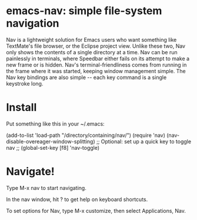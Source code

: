 emacs-nav: simple file-system navigation
========================================

Nav is a lightweight solution for Emacs users who want something like
TextMate's file browser, or the Eclipse project view. Unlike these
two, Nav only shows the contents of a single directory at a time. Nav
can be run painlessly in terminals, where Speedbar either fails on its
attempt to make a new frame or is hidden. Nav's terminal-friendliness
comes from running in the frame where it was started, keeping window
management simple. The Nav key bindings are also simple -- each
key command is a single keystroke long.

# Install
Put something like this in your ~/.emacs:

(add-to-list 'load-path "/directory/containing/nav/")
(require 'nav)
(nav-disable-overeager-window-splitting)
;; Optional: set up a quick key to toggle nav
;; (global-set-key [f8] 'nav-toggle)

# Navigate!
Type M-x nav to start navigating.

In the nav window, hit ? to get help on keyboard shortcuts.

To set options for Nav, type M-x customize, then select Applications,
Nav.

